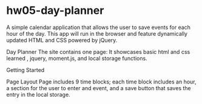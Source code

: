 # hw05-day-planner
A simple calendar application that allows the user to save events for each hour of the day. This app will run in the browser and feature dynamically updated HTML and CSS powered by jQuery.

Day Planner The site contains one page: It showcases basic html and css learned , jquery, moment.js, and local storage functions.

Getting Started

Page Layout Page includes 9 time blocks; each time block includes an hour, a section for the user to enter and event, and a save button that saves the entry in the local storage.